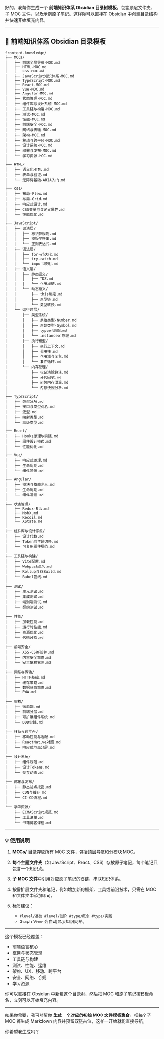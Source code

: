 好的，我帮你生成一个 **前端知识体系 Obsidian 目录树模板**，包含顶层文件夹、子 MOC 文件，以及示例原子笔记。这样你可以直接在 Obsidian 中创建目录结构并快速开始填充内容。

---

## 📂 前端知识体系 Obsidian 目录模板

```
frontend-knowledge/
├── MOCs/
│   ├── 前端全局导航-MOC.md
│   ├── HTML-MOC.md
│   ├── CSS-MOC.md
│   ├── JavaScript知识体系-MOC.md
│   ├── TypeScript-MOC.md
│   ├── React-MOC.md
│   ├── Vue-MOC.md
│   ├── Angular-MOC.md
│   ├── 状态管理-MOC.md
│   ├── 组件库与设计系统-MOC.md
│   ├── 工具链与构建-MOC.md
│   ├── 测试-MOC.md
│   ├── 性能-MOC.md
│   ├── 前端安全-MOC.md
│   ├── 网络与传输-MOC.md
│   ├── 架构-MOC.md
│   ├── 移动与跨平台-MOC.md
│   ├── 设计系统-MOC.md
│   ├── 部署与发布-MOC.md
│   └── 学习资源-MOC.md
│
├── HTML/
│   ├── 语义化HTML.md
│   ├── 表单与验证.md
│   └── 无障碍基础-ARIA入门.md
│
├── CSS/
│   ├── 布局-Flex.md
│   ├── 布局-Grid.md
│   ├── 响应式设计.md
│   ├── CSS变量与自定义属性.md
│   └── 性能优化.md
│
├── JavaScript/
│   ├── 词法层/
│   │   ├── 标识符规则.md
│   │   ├── 模板字符串.md
│   │   └── 正则表达式.md
│   ├── 语法层/
│   │   ├── for-of迭代.md
│   │   ├── try-catch.md
│   │   └── import映射.md
│   ├── 语义层/
│   │   ├── 静态语义/
│   │   │   ├── TDZ.md
│   │   │   └── 作用域链.md
│   │   └── 动态语义/
│   │       ├── this绑定.md
│   │       ├── 原型链.md
│   │       └── 类型转换.md
│   └── 运行时层/
│       ├── 类型系统/
│       │   ├── 原始类型-Number.md
│       │   ├── 原始类型-Symbol.md
│       │   ├── typeof局限.md
│       │   └── instanceof原理.md
│       ├── 执行模型/
│       │   ├── 执行上下文.md
│       │   ├── 调用栈.md
│       │   ├── 作用域与闭包.md
│       │   └── 事件循环.md
│       └── 内存管理/
│           ├── 标记清除算法.md
│           ├── 分代回收.md
│           ├── 闭包内存泄漏.md
│           └── 内存快照分析.md
│
├── TypeScript/
│   ├── 类型注解.md
│   ├── 接口与类型别名.md
│   ├── 泛型.md
│   ├── 映射类型.md
│   └── 高级类型.md
│
├── React/
│   ├── Hooks原理与实践.md
│   ├── 组件设计模式.md
│   └── 性能优化.md
│
├── Vue/
│   ├── 响应式原理.md
│   ├── 生命周期.md
│   └── 组件通信.md
│
├── Angular/
│   ├── 模块与依赖注入.md
│   ├── 生命周期.md
│   └── 组件通信.md
│
├── 状态管理/
│   ├── Redux-Rtk.md
│   ├── MobX.md
│   ├── Recoil.md
│   └── XState.md
│
├── 组件库与设计系统/
│   ├── 设计代数.md
│   ├── Token与主题切换.md
│   └── 可复用组件规范.md
│
├── 工具链与构建/
│   ├── Vite配置.md
│   ├── Webpack深入.md
│   ├── Rollup与ESBuild.md
│   └── Babel管线.md
│
├── 测试/
│   ├── 单元测试.md
│   ├── 集成测试.md
│   ├── 端到端测试.md
│   └── 契约测试.md
│
├── 性能/
│   ├── 加载性能.md
│   ├── 运行时性能.md
│   ├── 资源优化.md
│   └── 代码分割.md
│
├── 前端安全/
│   ├── XSS-CSRF防护.md
│   ├── 内容安全策略.md
│   └── 安全依赖管理.md
│
├── 网络与传输/
│   ├── HTTP基础.md
│   ├── 缓存策略.md
│   ├── 数据获取策略.md
│   └── PWA.md
│
├── 架构/
│   ├── 微前端.md
│   ├── 前端分层.md
│   ├── 可扩展组件系统.md
│   └── DDD实践.md
│
├── 移动与跨平台/
│   ├── 移动性能与适配.md
│   ├── ReactNative对照.md
│   └── 响应式与高分屏.md
│
├── 设计系统/
│   ├── 组件规范.md
│   ├── 设计Tokens.md
│   └── 交互动画.md
│
├── 部署与发布/
│   ├── 静态站点托管.md
│   ├── CDN与缓存.md
│   └── CI-CD流程.md
│
└── 学习资源/
    ├── ECMAScript规范.md
    ├── 工具清单.md
    └── 书籍博客课程.md
```

---

### 💡 使用说明

1. **MOCs/** 目录存放所有 MOC 文件，包括顶层导航和分模块 MOC。
2. **每个主题文件夹**（如 JavaScript、React、CSS）存放原子笔记，每个笔记只包含一个知识点。
3. **子 MOC 文件**中引用对应原子笔记的双链，串联知识体系。
4. 按需扩展文件夹和笔记，例如增加新的框架、工具或前沿技术，只需在 MOC 和文件夹中添加即可。
5. 标签建议：

   * `#level/基础 #level/进阶 #type/概念 #type/实践`
   * Graph View 会自动显示知识网络。

---

这个模板已经覆盖：

* 前端语言核心
* 框架与状态管理
* 工具链与构建
* 测试、性能、运维
* 架构、UX、移动、跨平台
* 安全、网络、合规
* 学习资源

你可以直接在 Obsidian 中新建这个目录树，然后把 MOC 和原子笔记按模板命名，立刻可以开始填充内容。

---

如果你需要，我可以帮你 **生成一个对应的初始 MOC 文件模板集合**，把每个子 MOC 都生成 Markdown 内容并预留双链占位，这样一开始就能直接导航。

你希望我生成吗？
